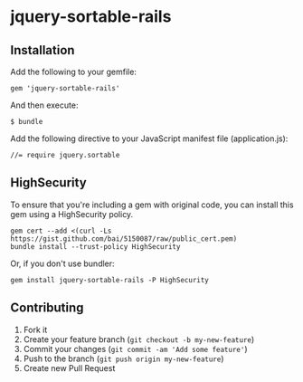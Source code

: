 # jquery-sortable-rails

## Installation

Add the following to your gemfile:

    gem 'jquery-sortable-rails'

And then execute:

    $ bundle

Add the following directive to your JavaScript manifest file (application.js):

    //= require jquery.sortable

## HighSecurity

To ensure that you're including a gem with original code, you can install this gem using a HighSecurity policy.

    gem cert --add <(curl -Ls https://gist.github.com/bai/5150087/raw/public_cert.pem)
    bundle install --trust-policy HighSecurity

Or, if you don't use bundler:

    gem install jquery-sortable-rails -P HighSecurity

## Contributing

1. Fork it
2. Create your feature branch (`git checkout -b my-new-feature`)
3. Commit your changes (`git commit -am 'Add some feature'`)
4. Push to the branch (`git push origin my-new-feature`)
5. Create new Pull Request
